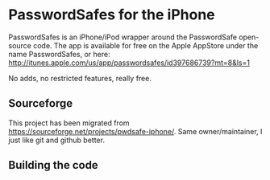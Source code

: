 # PasswordSafes for the iPhone 
PasswordSafes is an iPhone/iPod wrapper around the PasswordSafe open-source code. The app is available for 
free on the Apple AppStore under the name PasswordSafes, or 
here: http://itunes.apple.com/us/app/passwordsafes/id397686739?mt=8&ls=1

No adds, no restricted features, really free.

## Sourceforge
This project has been migrated from https://sourceforge.net/projects/pwdsafe-iphone/. Same owner/maintainer, I just
like git and github better.

## Building the code




